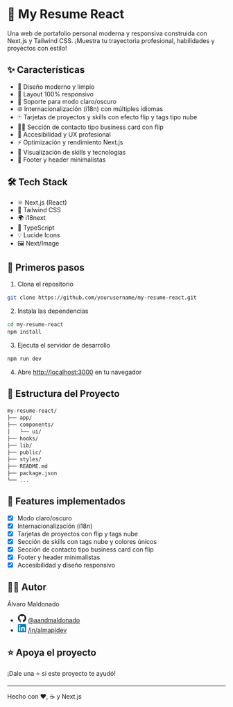 # 🚀 My Resume React

Una web de portafolio personal moderna y responsiva construida con Next.js y Tailwind CSS. ¡Muestra tu trayectoria profesional, habilidades y proyectos con estilo!

## ✨ Características

- 🎨 Diseño moderno y limpio
- 📱 Layout 100% responsivo
- 🌙 Soporte para modo claro/oscuro
- 🌐 Internacionalización (i18n) con múltiples idiomas
- 🃏 Tarjetas de proyectos y skills con efecto flip y tags tipo nube
- 🧑‍💼 Sección de contacto tipo business card con flip
- 🦾 Accesibilidad y UX profesional
- ⚡ Optimización y rendimiento Next.js
- 📝 Visualización de skills y tecnologías
- 💬 Footer y header minimalistas

## 🛠️ Tech Stack

- ⚛️ Next.js (React)
- 🎨 Tailwind CSS
- 🌍 i18next
- 🦾 TypeScript
- 💡 Lucide Icons
- 🖼️ Next/Image

## 🚀 Primeros pasos

1. Clona el repositorio
```bash
git clone https://github.com/yourusername/my-resume-react.git
```

2. Instala las dependencias
```bash
cd my-resume-react
npm install
```

3. Ejecuta el servidor de desarrollo
```bash
npm run dev
```

4. Abre [http://localhost:3000](http://localhost:3000) en tu navegador

## 📁 Estructura del Proyecto

```
my-resume-react/
├── app/
├── components/
│   └── ui/
├── hooks/
├── lib/
├── public/
├── styles/
├── README.md
├── package.json
└── ...
```

## 🎯 Features implementados

- [x] Modo claro/oscuro
- [x] Internacionalización (i18n)
- [x] Tarjetas de proyectos con flip y tags nube
- [x] Sección de skills con tags nube y colores únicos
- [x] Sección de contacto tipo business card con flip
- [x] Footer y header minimalistas
- [x] Accesibilidad y diseño responsivo

## 👨‍💻 Autor

Álvaro Maldonado
- <img src="https://raw.githubusercontent.com/devicons/devicon/master/icons/github/github-original.svg" alt="github" width="20" height="20"/> [@aandmaldonado](https://github.com/aandmaldonado)
- <img src="https://raw.githubusercontent.com/devicons/devicon/master/icons/linkedin/linkedin-original.svg" alt="linkedin" width="20" height="20"/> [/in/almapidev](https://linkedin.com/in/almapidev)

## ⭐ Apoya el proyecto

¡Dale una ⭐️ si este proyecto te ayudó!

---

Hecho con ❤️, ☕️ y Next.js
